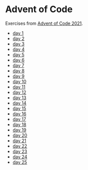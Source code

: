 # Advent of Code

Exercises from [Advent of Code 2021](https://adventofcode.com/).

* [day 1](day-01/README.md)
* [day 2]()
* [day 3]()
* [day 4]()
* [day 5]()
* [day 6]()
* [day 7]()
* [day 8]()
* [day 9]()
* [day 10]()
* [day 11]()
* [day 12]()
* [day 13]()
* [day 14]()
* [day 15]()
* [day 16]()
* [day 17]()
* [day 18]()
* [day 19]()
* [day 20]()
* [day 21]()
* [day 22]()
* [day 23]()
* [day 24]()
* [day 25]()
